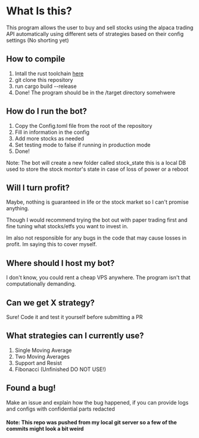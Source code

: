 

# What Is this?
This program allows the user to buy and sell stocks using the alpaca trading API automatically using different sets of strategies based on their config settings (No shorting yet)

## How to compile
1. Intall the rust toolchain [here](https://www.rust-lang.org/tools/install)
2. git clone this repository
3. run cargo build --release
4. Done! The program should be in the /target directory somehwere

## How do I run the bot?
1. Copy the Config.toml file from the root of the repository
2. Fill in information in the config
3. Add more stocks as needed
4. Set testing mode to false if running in production mode
5. Done!

Note: The bot will create a new folder called stock_state this is a local DB used to store the stock montor's state in case of loss of power or a reboot

## Will I turn  profit?
Maybe, nothing is guaranteed in life or the stock market so I can't promise anything.

Though I would recommend trying the bot out with paper trading first and fine tuning what stocks/etfs you want to invest in.

Im also not responsible for any bugs in the code that may cause losses in profit. Im saying this to cover myself. 

## Where should I host my bot?
I don't know, you could rent a cheap VPS anywhere. The program isn't that computationally demanding.

## Can we get X strategy?
Sure! Code it and test it yourself before submitting a PR

## What strategies can I currently use?
1. Single Moving Average
2. Two Moving Averages
3. Support and Resist
4. Fibonacci (Unfinished DO NOT USE!)

## Found a bug! 
Make an issue and explain how the bug happened, if you can provide logs and configs with confidential parts redacted

#### Note: This repo was pushed from my local git server so a few of the commits might look a bit weird